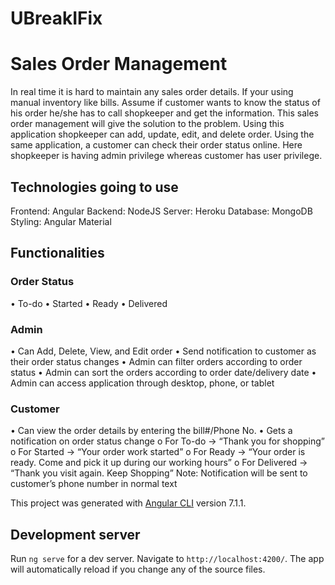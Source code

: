 # UBreakIFix

# Sales Order Management

In real time it is hard to maintain any sales order details. If your using manual inventory like bills. Assume if customer wants to know the status of his order he/she has to call shopkeeper and get the information. This sales order management will give the solution to the problem. Using this application shopkeeper can add, update, edit, and delete order. Using the same application, a customer can check their order status online. Here shopkeeper is having admin privilege whereas customer has user privilege.

## Technologies going to use
Frontend: Angular
Backend: NodeJS
Server: Heroku
Database: MongoDB
Styling: Angular Material

## Functionalities
### Order Status
•	To-do
•	Started
•	Ready
•	Delivered
### Admin
•	Can Add, Delete, View, and Edit order
•	Send notification to customer as their order status changes
•	Admin can filter orders according to order status
•	Admin can sort the orders according to order date/delivery date
•	Admin can access application through desktop, phone, or tablet
### Customer
•	Can view the order details by entering the bill#/Phone No.
•	Gets a notification on order status change
o	For To-do -> “Thank you for shopping”
o	For Started -> “Your order work started”
o	For Ready -> “Your order is ready. Come and pick it up during our working hours”
o	For Delivered -> “Thank you visit again. Keep Shopping”
Note: Notification will be sent to customer’s phone number in normal text

This project was generated with [Angular CLI](https://github.com/angular/angular-cli) version 7.1.1.

## Development server

Run `ng serve` for a dev server. Navigate to `http://localhost:4200/`. The app will automatically reload if you change any of the source files.
